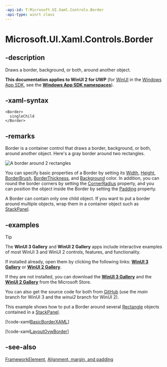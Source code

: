 ```yaml
---
-api-id: T:Microsoft.UI.Xaml.Controls.Border
-api-type: winrt class
---
```


<!-- Class syntax.
public class Border : Windows.UI.Xaml.FrameworkElement, Windows.UI.Xaml.Controls.IBorder
-->

# Microsoft.UI.Xaml.Controls.Border

## -description
Draws a border, background, or both, around another object.

**This documentation applies to WinUI 2 for UWP** (for [WinUI](/windows/apps/winui/winui3/) in the [Windows App SDK](/windows/apps/windows-app-sdk/), see the **[Windows App SDK namespaces](/windows/windows-app-sdk/api/winrt/)**).

## -xaml-syntax
```xaml
<Border>
  singleChild
</Border>

```


## -remarks
Border is a container control that draws a border, background, or both, around another object. Here's a gray border around two rectangles.

<img alt="A border around 2 rectangles" src="images/controls/Border.png" />

You can specify basic properties of a Border by setting its [Width](../microsoft.ui.xaml/frameworkelement_width.md), [Height](../microsoft.ui.xaml/frameworkelement_height.md), [BorderBrush](border_borderbrush.md), [BorderThickness](border_borderthickness.md), and [Background](border_background.md) color. In addition, you can round the border corners by setting the [CornerRadius](border_cornerradius.md) property, and you can position the object inside the Border by setting the [Padding](border_padding.md) property.

A Border can contain only one child object. If you want to put a border around multiple objects, wrap them in a container object such as [StackPanel](stackpanel.md).

## -examples

> [!TIP]
> The **WinUI 3 Gallery** and **WinUI 2 Gallery** apps include interactive examples of most WinUI 3 and WinUI 2 controls, features, and functionality.
>
> If installed already, open them by clicking the following links: [**WinUI 3 Gallery**](winui3gallery:/item/Border) or [**WinUI 2 Gallery**](winui2gallery:/item/Border).
>
> If they are not installed, you can download the [**WinUI 3 Gallery**](https://www.microsoft.com/store/productId/9P3JFPWWDZRC) and the [**WinUI 2 Gallery**](https://www.microsoft.com/store/productId/9MSVH128X2ZT) from the Microsoft Store.
>
> You can also get the source code for both from [GitHub](https://github.com/Microsoft/WinUI-Gallery) (use the *main* branch for WinUI 3 and the *winui2* branch for WinUI 2).

This example shows how to put a Border around several [Rectangle](../microsoft.ui.xaml.shapes/rectangle.md) objects contained in a [StackPanel](stackpanel.md).

[!code-xaml[BasicBorderXAML](../microsoft.ui.xaml.controls/code/BasicLayoutSnippets/CS/BlankPage.xaml#SnippetBasicBorderXAML)]

[!code-xaml[LayoutOvwBorder](../microsoft.ui.xaml/code/layout_ovw_all/CSharp/MainPage.xaml#SnippetLayoutOvwBorder)]

## -see-also
[FrameworkElement](../microsoft.ui.xaml/frameworkelement.md), [Alignment, margin, and padding](/windows/uwp/layout/alignment-margin-padding)
